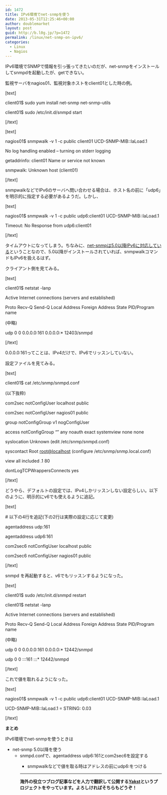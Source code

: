```yaml
---
id: 1472
title: IPv6環境でnet-snmpを使う
date: 2013-05-31T12:25:46+00:00
author: doublemarket
layout: post
guid: http://b.l0g.jp/?p=1472
permalink: /linux/net-snmp-on-ipv6/
categories:
  - Linux
  - Nagios
---
```


IPv6環境でSNMPで情報を引っ張ってきたいのだが、net-snmpをインストールしてsnmpdを起動したが、getできない。
  
監視サーバをnagios01、監視対象ホストをclient01とした時の例。

[text]
  
client01$ sudo yum install net-snmp net-snmp-utils
  
client01$ sudo /etc/init.d/snmpd start
  
[/text]

[text]
  
nagios01$ snmpwalk -v 1 -c public client01 UCD-SNMP-MIB::laLoad.1
  
No log handling enabled &#8211; turning on stderr logging
  
getaddrinfo: client01 Name or service not known
  
snmpwalk: Unknown host (client01)
  
[/text]

snmpwalkなどでIPv6のサーバへ問い合わせる場合は、ホスト名の前に「udp6」を明示的に指定する必要があるようだ。しかし、

[text]
  
nagios01$ snmpwalk -v 1 -c public udp6:client01 UCD-SNMP-MIB::laLoad.1
  
Timeout: No Response from udp6:client01
  
[/text]

タイムアウトになってしまう。ちなみに、<a href="http://www.net-snmp.org/docs/NEWS.html" target="_blank">net-snmpは5.0以降IPv6に対応している</a>ということなので、5.0以降がインストールされていれば、snmpwalkコマンドもIPv6を扱えるはず。
  
クライアント側を見てみる。

[text]
  
client01$ netstat -lanp
  
Active Internet connections (servers and established)
  
Proto Recv-Q Send-Q Local Address Foreign Address State PID/Program name
  
(中略)
  
udp 0 0 0.0.0.0:161 0.0.0.0:* 12403/snmpd
  
[/text]

0.0.0.0:161ってことは、IPv4だけで、IPv6でリッスンしていない。
  
設定ファイルを見てみる。

[text]
  
client01$ cat /etc/snmp/snmpd.conf
  
(以下抜粋)
  
com2sec notConfigUser localhost public
  
com2sec notConfigUser nagios01 public
  
group notConfigGroup v1 nogConfigUser
  
access notConfigGroup &#8220;&#8221; any noauth exact systemview none none
  
syslocation Unknown (edit /etc/snmp/snmpd.conf)
  
syscontact Root <root@localhost> (configure /etc/snmp/snmp.local.conf)
  
view all included .1 80
  
dontLogTCPWrappersConnects yes
  
[/text]

どうやら、デフォルトの設定では、IPv4しかリッスンしない設定らしい。以下のように、明示的にv6でも使えるように追記。

[text]
  
\# 以下の4行を追記(下の2行は実際の設定に応じて変更)
  
agentaddress udp:161
  
agentaddress udp6:161

com2sec6 notConfigUser localhost public
  
com2sec6 notConfigUser nagios01 public
  
[/text]

snmpd を再起動すると、v6でもリッスンするようになった。

[text]
  
client01$ sudo /etc/init.d/snmpd restart
  
client01$ netstat -lanp
  
Active Internet connections (servers and established)
  
Proto Recv-Q Send-Q Local Address Foreign Address State PID/Program name
  
(中略)
  
udp 0 0 0.0.0.0:161 0.0.0.0:* 12442/snmpd
  
udp 0 0 :::161 :::* 12442/snmpd
  
[/text]

これで値を取れるようになった。

[text]
  
nagios01$ snmpwalk -v 1 -c public udp6:client01 UCD-SNMP-MIB::laLoad.1
  
UCD-SNMP-MIB::laLoad.1 = STRING: 0.03
  
[/text]

**まとめ**

IPv6環境でnet-snmpを使うときは

  * net-snmp 5.0以降を使う 
      * snmpd.confで、agentaddress udp6:161とcom2sec6を設定する 
          * snmpwalkなどで値を取る時はアドレスの前にudp6:をつける </ul> 
            
            
            * * *
            
            **海外の役立つブログ記事などを人力で翻訳して公開する[Yakst](https://yakst.com/ja)というプロジェクトをやっています。よろしければそちらもどうぞ！**
